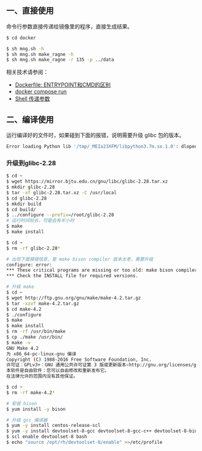 ## 一、直接使用

命令行参数直接传递给镜像里的程序，直接生成结果。
```bash
$ cd docker

$ sh mng.sh -h
$ sh mng.sh make_ragne -h
$ sh mng.sh make_ragne -r 135 -p ../data
```
相关技术请参阅：
- [Dockerfile: ENTRYPOINT和CMD的区别](https://zhuanlan.zhihu.com/p/30555962)
- [docker compose run](https://docs.docker.com/engine/reference/commandline/compose_run/)
- [Shell 传递参数](https://www.runoob.com/linux/linux-shell-passing-arguments.html)

## 二、编译使用

运行编译好的文件时，如果碰到下面的报错，说明需要升级 glibc 包的版本。
```bash
Error loading Python lib '/tmp/_MEIa23XFM/libpython3.7m.so.1.0': dlopen: /lib64/libc.so.6: version `GLIBC_2.28' not found (required by /tmp/_MEIa23XFM/libpython3.7m.so.1.0)
```

### 升级到glibc-2.28

```bash
$ cd ~
$ wget https://mirror.bjtu.edu.cn/gnu/libc/glibc-2.28.tar.xz
$ mkdir glibc-2.28
$ tar -xf glibc-2.28.tar.xz -C /usr/local
$ cd glibc-2.28
$ mkdir build
$ cd build/
$ ../configure --prefix=/root/glibc-2.28
# 运行时间较长，可能会有半小时
$ make
$ make install

$ cd ~
$ rm -rf glibc-2.28*

# 出现下面报错信息，是 make bison compiler 版本太老，需要升级
configure: error: 
*** These critical programs are missing or too old: make bison compiler
*** Check the INSTALL file for required versions.

# 升级 make
$ cd ~
$ wget http://ftp.gnu.org/gnu/make/make-4.2.tar.gz
$ tar -xzvf make-4.2.tar.gz
$ cd make-4.2
$ ./configure
$ make
$ make install
$ rm -rf /usr/bin/make
$ cp ./make /usr/bin/
$ make -v
GNU Make 4.2
为 x86_64-pc-linux-gnu 编译
Copyright (C) 1988-2016 Free Software Foundation, Inc.
许可证：GPLv3+：GNU 通用公共许可证第 3 版或更新版本<http://gnu.org/licenses/gpl.html>。
本软件是自由软件：您可以自由修改和重新发布它。
在法律允许的范围内没有其他保证。

$ cd ~
$ rm -rf make-4.2*

# 安装 bison
$ yum install -y bison

# 升级 gcc 编译器
$ yum -y install centos-release-scl
$ yum -y install devtoolset-8-gcc devtoolset-8-gcc-c++ devtoolset-8-binutils
$ scl enable devtoolset-8 bash
$ echo "source /opt/rh/devtoolset-8/enable" >>/etc/profile
```